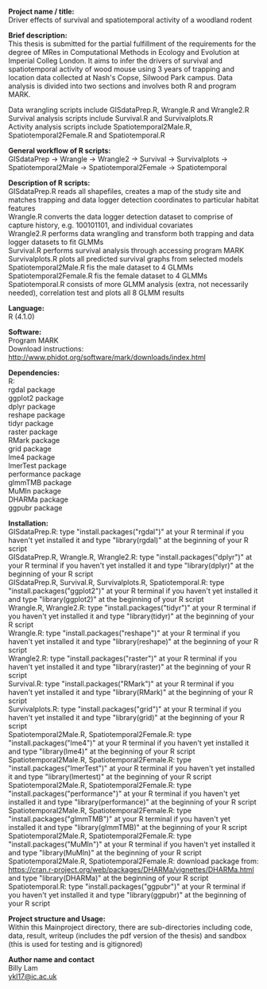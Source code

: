 **Project name / title:**
<br> Driver effects of survival and spatiotemporal activity of a woodland rodent

**Brief description:**
<br> This thesis is submitted for the partial fulfillment of the requirements for the degree of MRes in Computational Methods in Ecology and Evolution at Imperial Colleg London. It aims to infer the drivers of survival and spatiotemporal activity of wood mouse using 3 years of trapping and location data collected at Nash's Copse, Silwood Park campus. Data analysis is divided into two sections and involves both R and program MARK. 

Data wrangling scripts include GISdataPrep.R, Wrangle.R and Wrangle2.R
<br> Survival analysis scripts include Survival.R and Survivalplots.R
<br> Activity analysis scripts include Spatiotemporal2Male.R, Spatiotemporal2Female.R and Spatiotemporal.R

**General workflow of R scripts:** 
<br> GISdataPrep -> Wrangle -> Wrangle2 -> Survival -> Survivalplots -> Spatiotemporal2Male -> Spatiotemporal2Female -> Spatiotemporal

**Description of R scripts:** 
<br> GISdataPrep.R reads all shapefiles, creates a map of the study site and matches trapping and data logger detection coordinates to particular habitat features
<br> Wrangle.R converts the data logger detection dataset to comprise of capture history, e.g. 100101101, and individual covariates
<br> Wrangle2.R performs data wrangling and transform both trapping and data logger datasets to fit GLMMs
<br> Survival.R performs survival analysis through accessing program MARK
<br> Survivalplots.R plots all predicted survival graphs from selected models
<br> Spatiotemporal2Male.R fis the male dataset to 4 GLMMs 
<br> Spatiotemporal2Female.R fis the female dataset to 4 GLMMs 
<br> Spatiotemporal.R consists of more GLMM analysis (extra, not necessarily needed), correlation test and plots all 8 GLMM results


**Language:**
<br> R (4.1.0)

**Software:**
<br> Program MARK
<br> Download instructions: http://www.phidot.org/software/mark/downloads/index.html

**Dependencies:**
<br> R:
<br> rgdal package
<br> ggplot2 package
<br> dplyr package
<br> reshape package
<br> tidyr package
<br> raster package
<br> RMark package
<br> grid package
<br> lme4 package
<br> lmerTest package
<br> performance package
<br> glmmTMB package
<br> MuMIn package
<br> DHARMa package
<br> ggpubr package


**Installation:** 
<br> GISdataPrep.R: type "install.packages("rgdal")" at your R terminal if you haven't yet installed it and type "library(rgdal)" at the beginning of your R script
<br> GISdataPrep.R, Wrangle.R, Wrangle2.R: type "install.packages("dplyr")" at your R terminal if you haven't yet installed it and type "library(dplyr)" at the beginning of your R script
<br> GISdataPrep.R, Survival.R, Survivalplots.R, Spatiotemporal.R: type "install.packages("ggplot2")" at your R terminal if you haven't yet installed it and type "library(ggplot2)" at the beginning of your R script
<br> Wrangle.R, Wrangle2.R: type "install.packages("tidyr")" at your R terminal if you haven't yet installed it and type "library(tidyr)" at the beginning of your R script
<br> Wrangle.R: type "install.packages("reshape")" at your R terminal if you haven't yet installed it and type "library(reshape)" at the beginning of your R script
<br> Wrangle2.R: type "install.packages("raster")" at your R terminal if you haven't yet installed it and type "library(raster)" at the beginning of your R script
<br> Survival.R: type "install.packages("RMark")" at your R terminal if you haven't yet installed it and type "library(RMark)" at the beginning of your R script
<br> Survivalplots.R: type "install.packages("grid")" at your R terminal if you haven't yet installed it and type "library(grid)" at the beginning of your R script
<br> Spatiotemporal2Male.R, Spatiotemporal2Female.R: type "install.packages("lme4")" at your R terminal if you haven't yet installed it and type "library(lme4)" at the beginning of your R script
<br> Spatiotemporal2Male.R, Spatiotemporal2Female.R: type "install.packages("lmerTest")" at your R terminal if you haven't yet installed it and type "library(lmertest)" at the beginning of your R script
<br> Spatiotemporal2Male.R, Spatiotemporal2Female.R: type "install.packages("performance")" at your R terminal if you haven't yet installed it and type "library(performance)" at the beginning of your R script
<br> Spatiotemporal2Male.R, Spatiotemporal2Female.R: type "install.packages("glmmTMB")" at your R terminal if you haven't yet installed it and type "library(glmmTMB)" at the beginning of your R script
<br> Spatiotemporal2Male.R, Spatiotemporal2Female.R: type "install.packages("MuMIn")" at your R terminal if you haven't yet installed it and type "library(MuMIn)" at the beginning of your R script
<br> Spatiotemporal2Male.R, Spatiotemporal2Female.R: download package from: https://cran.r-project.org/web/packages/DHARMa/vignettes/DHARMa.html and type "library(DHARMa)" at the beginning of your R script
<br> Spatiotemporal.R: type "install.packages("ggpubr")" at your R terminal if you haven't yet installed it and type "library(ggpubr)" at the beginning of your R script

**Project structure and Usage:**
<br> Within this Mainproject directory, there are sub-directories including code, data, result, writeup (includes the pdf version of the thesis) and sandbox (this is used for testing and is gitignored)

**Author name and contact**
<br> Billy Lam
<br> ykl17@ic.ac.uk